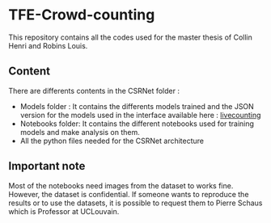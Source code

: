 # TFE-Crowd-counting
This repository contains all the codes used for the master thesis of Collin Henri and Robins Louis.

## Content
There are differents contents in the CSRNet folder :
* Models folder : It contains the differents models trained and the JSON version for the models used in the interface available here : [livecounting](https://github.com/Juski07/livecounting)
* Notebooks folder: It contains the different notebooks used for training models and make analysis on them.
* All the python files needed for the CSRNet architecture

## Important note
Most of the notebooks need images from the dataset to works fine. However, the dataset is confidential. If someone wants to reproduce the results or to use the datasets, it is possible to request them to Pierre Schaus which is Professor at UCLouvain.
